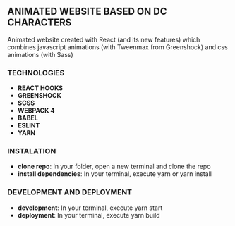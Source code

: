 ## ANIMATED WEBSITE BASED ON DC CHARACTERS

Animated website created with React (and its new features) which combines javascript animations (with Tweenmax from Greenshock) and css animations (with Sass)

### TECHNOLOGIES

* **REACT HOOKS**
* **GREENSHOCK**
* **SCSS**
* **WEBPACK 4**
* **BABEL**
* **ESLINT**
* **YARN**

### INSTALATION

* **clone repo**: In your folder, open a new terminal and clone the repo
* **install dependencies**: In your terminal, execute yarn or yarn install

### DEVELOPMENT AND DEPLOYMENT

* **development**: In your terminal, execute yarn start
* **deployment**: In your terminal, execute yarn build
